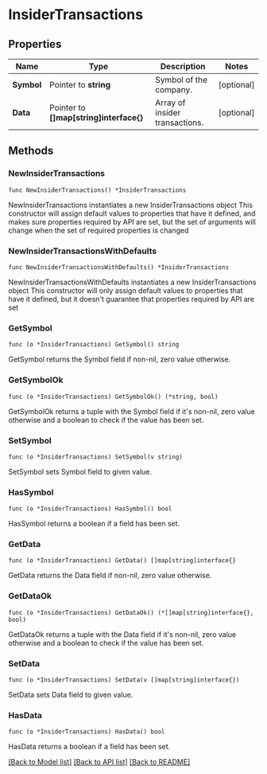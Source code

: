 # InsiderTransactions

## Properties

Name | Type | Description | Notes
------------ | ------------- | ------------- | -------------
**Symbol** | Pointer to **string** | Symbol of the company. | [optional] 
**Data** | Pointer to **[]map[string]interface{}** | Array of insider transactions. | [optional] 

## Methods

### NewInsiderTransactions

`func NewInsiderTransactions() *InsiderTransactions`

NewInsiderTransactions instantiates a new InsiderTransactions object
This constructor will assign default values to properties that have it defined,
and makes sure properties required by API are set, but the set of arguments
will change when the set of required properties is changed

### NewInsiderTransactionsWithDefaults

`func NewInsiderTransactionsWithDefaults() *InsiderTransactions`

NewInsiderTransactionsWithDefaults instantiates a new InsiderTransactions object
This constructor will only assign default values to properties that have it defined,
but it doesn't guarantee that properties required by API are set

### GetSymbol

`func (o *InsiderTransactions) GetSymbol() string`

GetSymbol returns the Symbol field if non-nil, zero value otherwise.

### GetSymbolOk

`func (o *InsiderTransactions) GetSymbolOk() (*string, bool)`

GetSymbolOk returns a tuple with the Symbol field if it's non-nil, zero value otherwise
and a boolean to check if the value has been set.

### SetSymbol

`func (o *InsiderTransactions) SetSymbol(v string)`

SetSymbol sets Symbol field to given value.

### HasSymbol

`func (o *InsiderTransactions) HasSymbol() bool`

HasSymbol returns a boolean if a field has been set.

### GetData

`func (o *InsiderTransactions) GetData() []map[string]interface{}`

GetData returns the Data field if non-nil, zero value otherwise.

### GetDataOk

`func (o *InsiderTransactions) GetDataOk() (*[]map[string]interface{}, bool)`

GetDataOk returns a tuple with the Data field if it's non-nil, zero value otherwise
and a boolean to check if the value has been set.

### SetData

`func (o *InsiderTransactions) SetData(v []map[string]interface{})`

SetData sets Data field to given value.

### HasData

`func (o *InsiderTransactions) HasData() bool`

HasData returns a boolean if a field has been set.


[[Back to Model list]](../README.md#documentation-for-models) [[Back to API list]](../README.md#documentation-for-api-endpoints) [[Back to README]](../README.md)


